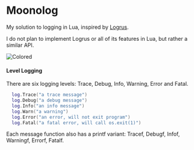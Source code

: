 # Moonolog
My solution to logging in Lua, inspired by [Logrus](https://github.com/sirupsen/logrus).

I do not plan to implement Logrus or all of its features in Lua, but rather a similar API.

![Colored](https://i.imgur.com/lBkE4Vn.png)

#### Level Logging

There are six logging levels: Trace, Debug, Info, Warning, Error and Fatal.
```lua
  log.Trace("a trace message")
  log.Debug("a debug message")
  log.Info("an info message")
  log.Warn("a warning")
  log.Error("an error, will not exit program")
  log.Fatal("a fatal error, will call os.exit(1)")
```

Each message function also has a printf variant: Tracef, Debugf, Infof, Warningf, Errorf, Fatalf.
